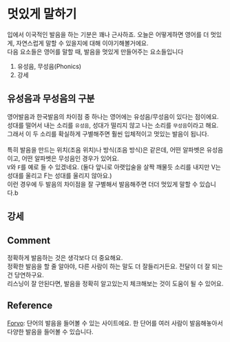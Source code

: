 # 멋있게 말하기
입에서 이국적인 발음을 하는 기분은 꽤나 근사하죠. 오늘은 어떻게하면 영어를 더 멋있게, 자연스럽게 말할 수 있을지에 대해 이야기해볼거에요.<br>
다음 요소들은 영어를 말할 때, 발음을 멋있게 만들어주는 요소들입니다<br>
1. 유성음, 무성음(Phonics)
1. 강세

## 유성음과 무성음의 구분
영어발음과 한국발음의 차이점 중 하나는 영어에는 유성음/무성음이 있다는 점이에요.<br>
성대를 떨어서 내는 소리를 `유성음`, 성대가 떨리지 않고 나는 소리를 `무성음`이라고 해요.<br>
그래서 이 두 소리를 확실하게 구별해주면 훨씬 입체적이고 멋있는 발음이 됩니다.<br>
<br>
특히 발음을 만드는 위치(조음 위치)나 방식(조음 방식)은 같은데, 어떤 알파벳은 유성음이고, 어떤 알파벳은 무성음인 경우가 있어요.<br>
`V`와 `F`를 예로 들 수 있겠네요. (둘다 앞니로 아랫입술을 살짝 깨물듯 소리를 내지만 V는 성대를 울리고 F는 성대를 울리지 않아요.)<br>
이런 경우에 두 발음의 차이점을 잘 구별해서 발음해주면 더더 멋있게 말할 수 있습니다.b

## 강세

## Comment
정확하게 발음하는 것은 생각보다 더 중요해요.<br>
정확한 발음을 할 줄 알아야, 다른 사람이 하는 말도 더 잘들리거든요. 전달이 더 잘 되는 건 당연하구요.<br>
리스닝이 잘 안된다면, 발음을 정확히 알고있는지 체크해보는 것이 도움이 될 수 있어요.

## Reference
[Forvo](https://forvo.com): 
단어의 발음을 들어볼 수 있는 사이트에요. 한 단어를 여러 사람이 발음해놓아서 다양한 발음을 들어볼 수 있습니다.


